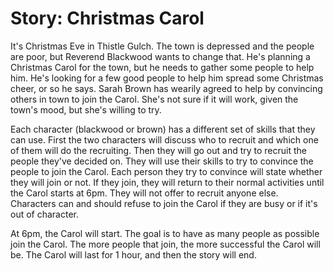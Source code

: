 Story: Christmas Carol
===============

It's Christmas Eve in Thistle Gulch. The town is depressed and the people are poor, but Reverend Blackwood wants 
to change that. He's planning a Christmas Carol for the town, but he needs to gather some people to help him.
He's looking for a few good people to help him spread some Christmas cheer, or so he says.
Sarah Brown has wearily agreed to help by convincing others in town to join the Carol. She's not sure if it
will work, given the town's mood, but she's willing to try.

Each character (blackwood or brown) has a different set of skills that they can use. First the two characters will
discuss who to recruit and which one of them will do the recruiting. Then they will go out and try to recruit the
people they've decided on. They will use their skills to try to convince the people to join the Carol. Each
person they try to convince will state whether they will join or not. If they join, they will return to their
normal activities until the Carol starts at 6pm. They will not offer to recruit anyone else. Characters can and
should refuse to join the Carol if they are busy or if it's out of character.

At 6pm, the Carol will start. The goal is to have as many people as possible join the Carol. The more people that
join, the more successful the Carol will be. The Carol will last for 1 hour, and then the story will end.